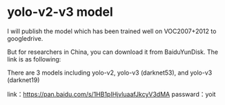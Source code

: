 # yolo-v2-v3 model
I will publish the model which has been trained well on VOC2007+2012 to googledrive.

But for researchers in China, you can download it from BaiduYunDisk. The link is as following: 

There are 3 models including yolo-v2, yolo-v3 (darknet53), and yolo-v3 (darknet19)

link：https://pan.baidu.com/s/1HB1pIHjvluaafJkcyV3dMA 
passward：yoit
